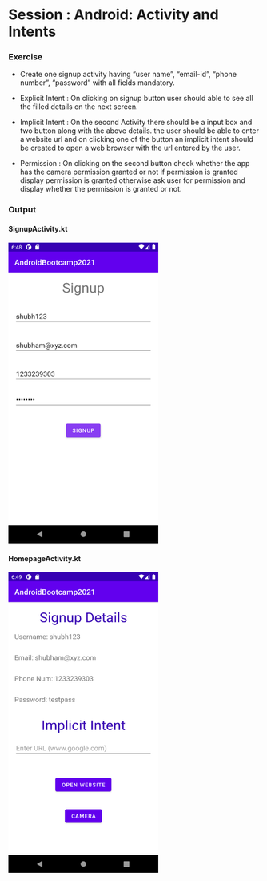 # Session : Android: Activity and Intents

### Exercise

* Create one signup activity having “user name”, “email-id”, “phone number”, “password” with all fields mandatory.

* Explicit Intent : On clicking on signup button user should able to see all the filled details on the next screen.

* Implicit Intent : On the second Activity there should be a input box and two button along with the above details. the user should be able to enter a website url and on clicking one of the button an implicit intent should be created to open a web browser with the url entered by the user.

* Permission : On clicking on the second button check whether the app has the camera permission granted or not if permission is granted display permission is granted otherwise ask user for permission and display whether the permission is granted or not.

### Output

#### SignupActivity.kt
<img src="output1.png" alt="SignupActivity.kt" width="300" height="600" />

#### HomepageActivity.kt
<img src="output2.png" alt="HomepageActivity.kt" width="300" height="600" />

